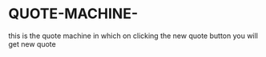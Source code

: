 # QUOTE-MACHINE-
this is the quote machine in which on clicking the new quote button you will get new quote
